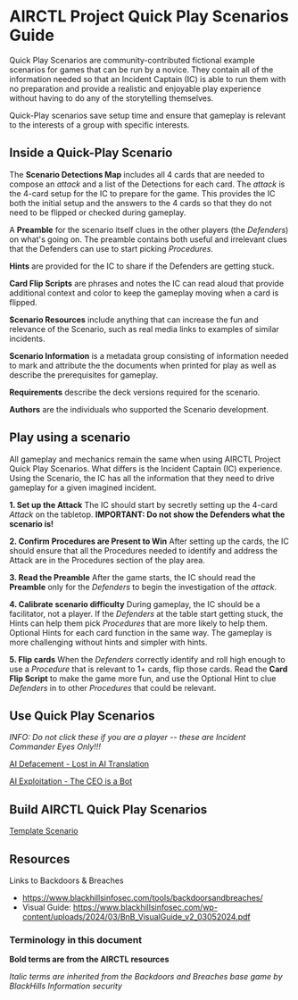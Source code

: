 # AIRCTL Project Quick Play Scenarios Guide

Quick Play Scenarios are community-contributed fictional example scenarios for games that can be run by a novice. They contain all of the information needed so that an Incident Captain (IC) is able to run them with no preparation and provide a realistic and enjoyable play experience without having to do any of the storytelling themselves. 

Quick-Play scenarios save setup time and ensure that gameplay is relevant to the interests of a group with specific interests. 

## Inside a Quick-Play Scenario

The **Scenario Detections Map** includes all 4 cards that are needed to compose an *attack* and a list of the Detections for each card. The *attack* is the 4-card setup for the IC to prepare for the game. This provides the IC both the initial setup and the answers to the 4 cards so that they do not need to be flipped or checked during gameplay. 

A **Preamble** for the scenario itself clues in the other players (the *Defenders*) on what's going on. The preamble contains both useful and irrelevant clues that the Defenders can use to start picking *Procedures*.

**Hints** are provided for the IC to share if the Defenders are getting stuck. 

**Card Flip Scripts** are phrases and notes the IC can read aloud that provide additional context and color to keep the gameplay moving when a card is flipped.

**Scenario Resources** include anything that can increase the fun and relevance of the Scenario, such as real media links to examples of similar incidents.

**Scenario Information** is a metadata group consisting of information needed to mark and attribute the the documents when printed for play as well as describe the prerequisites for gameplay.

**Requirements** describe the deck versions required for the scenario.

**Authors** are the individuals who supported the Scenario development.

## Play using a scenario
All gameplay and mechanics remain the same when using AIRCTL Project Quick Play Scenarios. What differs is the Incident Captain (IC) experience. Using the Scenario, the IC has all the information that they need to drive gameplay for a given imagined incident.

 **1. Set up the Attack** The IC should start by secretly setting up the 4-card *Attack* on the tabletop. **IMPORTANT: Do not show the Defenders what the scenario is!**

**2. Confirm Procedures are Present to Win** After setting up the cards, the IC should ensure that all the Procedures needed to identify and address the Attack are in the Procedures section of the play area.

**3. Read the Preamble** After the game starts, the IC should read the **Preamble** only for the *Defenders* to begin the investigation of the *attack*.

**4. Calibrate scenario difficulty** During gameplay, the IC should be a facilitator, not a player. If the *Defenders* at the table start getting stuck, the Hints can help them pick *Procedures* that are more likely to help them. Optional Hints for each card function in the same way. The gameplay is more challenging without hints and simpler with hints.

**5. Flip cards** When the *Defenders* correctly identify and roll high enough to use a *Procedure* that is relevant to 1+ cards, flip those cards. Read the **Card Flip Script** to make the game more fun, and use the Optional Hint to clue *Defenders* in to other *Procedures* that could be relevant.


## Use Quick Play Scenarios 

*INFO: Do not click these if you are a player -- these are Incident Commander Eyes Only!!!*

[AI Defacement - Lost in AI Translation](https://github.com/airctl/airctl-gameplay-resources/blob/main/scenarios/DEFACEMENT_Lost-In-Translation.md)

[AI Exploitation - The CEO is a Bot](https://github.com/airctl/airctl-gameplay-resources/blob/main/scenarios/EXPLOITATION_The-CEO-is-a-Bot.md)

## Build AIRCTL Quick Play Scenarios

[Template Scenario](https://github.com/airctl/airctl-gameplay-resources/blob/main/scenarios/TEMPLATE-SCENARIO.md)

## Resources 
Links to Backdoors & Breaches
- https://www.blackhillsinfosec.com/tools/backdoorsandbreaches/
- Visual Guide: https://www.blackhillsinfosec.com/wp-content/uploads/2024/03/BnB_VisualGuide_v2_03052024.pdf

### Terminology in this document
**Bold terms are from the AIRCTL resources**

*Italic terms are inherited from the Backdoors and Breaches base game by BlackHills Information security*

